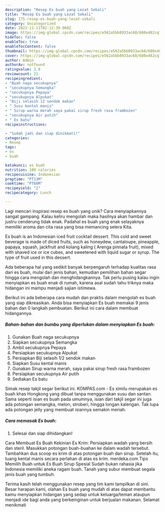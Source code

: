 ```yaml
---
description: "Resep Es buah yang Lezat Sekali"
title: "Resep Es buah yang Lezat Sekali"
slug: 175-resep-es-buah-yang-lezat-sekali
category: Uncategorized
date: 2022-11-11T02:12:39.068Z
image: https://img-global.cpcdn.com/recipes/e562a5bb8933ac60/680x482cq70/es-buah-foto-resep-utama.jpg
hideToc: false
enableToc: true
enableTocContent: false
thumbnail: https://img-global.cpcdn.com/recipes/e562a5bb8933ac60/680x482cq70/es-buah-foto-resep-utama.jpg
cover: https://img-global.cpcdn.com/recipes/e562a5bb8933ac60/680x482cq70/es-buah-foto-resep-utama.jpg
author: Admin
authorAv: notfound
ratingvalue: 3.8
reviewcount: 21
recipeingredient:
- "Buah naga secukupnya"
- "secukupnya Semangka"
- "secukupnya Pepaya"
- "secukupnya Alpukat"
- "Biji selasih 12 sendok makan"
- " Susu kental manis"
- " Sirup warna merah saya pakai sirup fresh rasa frambozen"
- "secukupnya Air putih"
- " Es batu"
recipeinstructions:

- "Sudah jadi dan siap dinikmati!"
categories:
- Resep
tags:
- es
- buah

katakunci: es buah 
nutrition: 109 calories
recipecuisine: Indonesian
preptime: "PT13M"
cooktime: "PT60M"
recipeyield: "2"
recipecategory: Lunch

---
```





Lagi mencari inspirasi resep es buah yang unik? Cara menyiapkannya sangat gampang. Kalau keliru mengolah maka hasilnya akan hambar dan justru cenderung tidak enak. Padahal es buah yang enak selayaknya memiliki aroma dan cita rasa yang bisa memancing selera Kita.





Es buah is an Indonesian iced fruit cocktail dessert. This cold and sweet beverage is made of diced fruits, such as honeydew, cantaloupe, pineapple, papaya, squash, jackfruit and kolang kaling ( Arenga pinnata fruit), mixed with shaved ice or ice cubes, and sweetened with liquid sugar or syrup. The type of fruit used in this dessert.

Ada beberapa hal yang sedikit banyak berpengaruh terhadap kualitas rasa dari es buah, mulai dari jenis bahan, kemudian pemilihan bahan segar hingga cara mengolah dan menghidangkannya. Tak perlu pusing kalau ingin menyiapkan es buah enak di rumah, karena asal sudah tahu triknya maka hidangan ini mampu menjadi sajian istimewa.






Berikut ini ada beberapa cara mudah dan praktis dalam mengolah es buah yang siap dikreasikan. Anda bisa menyiapkan Es buah memakai 9 jenis bahan dan 0 langkah pembuatan. Berikut ini cara dalam membuat hidangannya.

<!--inarticleads1-->

##### Bahan-bahan dan bumbu yang diperlukan dalam menyiapkan Es buah:

1. Gunakan Buah naga secukupnya
1. Siapkan secukupnya Semangka
1. Ambil secukupnya Pepaya
1. Persiapkan secukupnya Alpukat
1. Persiapkan Biji selasih 1/2 sendok makan
1. Siapkan  Susu kental manis
1. Gunakan  Sirup warna merah, saya pakai sirup fresh rasa frambozen
1. Persiapkan secukupnya Air putih
1. Sediakan  Es batu


Simak resep takjil segar berikut ini. KOMPAS.com - Es ximilu merupakan es buah khas Hongkong yang dibuat tanpa menggunakan susu dan santan. Sama seperti isian es buah pada umumnya, isian dari takjil segar ini juga ada potongan semangka, melon, stroberi, hingga longan kalengan. Tak lupa ada potongan jelly yang membuat isiannya semakin meriah. 

<!--inarticleads2-->

##### Cara memasak Es buah:


1. Selesai dan siap dihidangkan!

Cara Membuat Es Buah Kekinian Es Krim: Persiapkan wadah yang bersih dan steril. Masukkan potongan buah-buahan ke dalam wadah tersebut. Tambahkan dua scoop es krim di atas potongan buah dan sirup. Setelah itu, tuang kental manis secara perlahan di atas es krim. merdeka.com Tips Memilih Buah untuk Es Buah Sirup Spesial Sudah bukan rahasia jika Indonesia memiliki aneka ragam buah. Tanah yang subur membuat segala jenis buah yang tumbuh. 

Terima kasih telah menggunakan resep yang tim kami tampilkan di sini. Besar harapan kami, olahan Es buah yang mudah di atas dapat membantu kamu menyiapkan hidangan yang sedap untuk keluarga/teman ataupun menjadi ide bagi anda yang berkeinginan untuk berjualan makanan. Selamat menikmati
